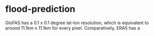 # flood-prediction

GloFAS has a  0.1 x 0.1 degree lat-lon resolution, which is equivalent to around 11.1km x 11.1km for every pixel. Comparatively, ERA5 has a  
